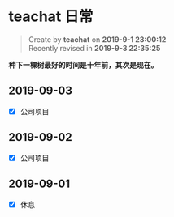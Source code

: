 # teachat 日常

> Create by **teachat** on **2019-9-1 23:00:12**  
> Recently revised in **2019-9-3 22:35:25**

**种下一棵树最好的时间是十年前，其次是现在。**

## 2019-09-03

- [x] 公司项目

## 2019-09-02

- [x] 公司项目

## 2019-09-01

- [x] 休息
